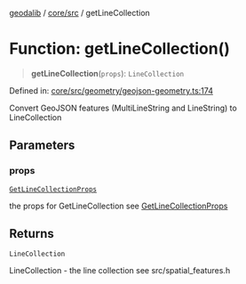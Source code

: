 [geodalib](../../../modules.md) / [core/src](../index.md) / getLineCollection

# Function: getLineCollection()

> **getLineCollection**(`props`): `LineCollection`

Defined in: [core/src/geometry/geojson-geometry.ts:174](https://github.com/GeoDaCenter/geoda-lib/blob/246bf05338fdf79294f778f8829940c18b17a0f8/js/packages/core/src/geometry/geojson-geometry.ts#L174)

Convert GeoJSON features (MultiLineString and LineString) to LineCollection

## Parameters

### props

[`GetLineCollectionProps`](../type-aliases/GetLineCollectionProps.md)

the props for GetLineCollection see [GetLineCollectionProps](../type-aliases/GetLineCollectionProps.md)

## Returns

`LineCollection`

LineCollection - the line collection see src/spatial_features.h
